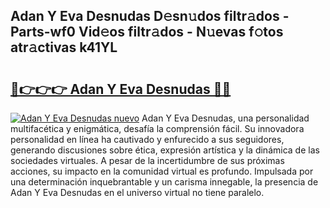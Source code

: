 ## Adan Y Eva Desnudas D𝚎sn𝚞dos filtr𝚊dos - Parts-wf0 Vid𝚎os filtr𝚊dos - N𝚞evas f𝚘tos atr𝚊ctivas k41YL

# <h2><a href="http://mb2udh.tromn.icu/?c=Adan+Y+Eva+Desnudas">🔗👉👉👉 Adan Y Eva Desnudas 🔗🔗</a></h2>

[![Adan Y Eva Desnudas nuevo](https://i.imgur.com/pEAQMta.gif)](http://mb2udh.tromn.icu/?c=Adan+Y+Eva+Desnudas)
Adan Y Eva Desnudas, una personalidad multifacética y enigmática, desafía la comprensión fácil. Su innovadora personalidad en línea ha cautivado y enfurecido a sus seguidores, generando discusiones sobre ética, expresión artística y la dinámica de las sociedades virtuales. A pesar de la incertidumbre de sus próximas acciones, su impacto en la comunidad virtual es profundo. Impulsada por una determinación inquebrantable y un carisma innegable, la presencia de Adan Y Eva Desnudas en el universo virtual no tiene paralelo.
